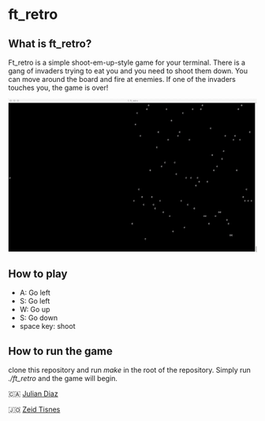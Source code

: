 # ft_retro #

## What is ft_retro? ##

Ft_retro is a simple shoot-em-up-style game for your terminal. There is a gang of invaders trying to eat you and you need to shoot them down.
You can move around the board and fire at enemies. If one of the invaders touches you, the game is over!

![ft_retro](resources/ft_retro.gif)

## How to play ##

* A: Go left
* S: Go left
* W: Go up
* S: Go down
* space key: shoot

## How to run the game ##

clone this repository and run *make* in the root of the repository. Simply run *./ft_retro* and the game will begin.

🇨🇦 [Julian Diaz](https://github.com/diazjuli)

🇯🇴 [Zeid Tisnes](https://github.com/zedin27)
